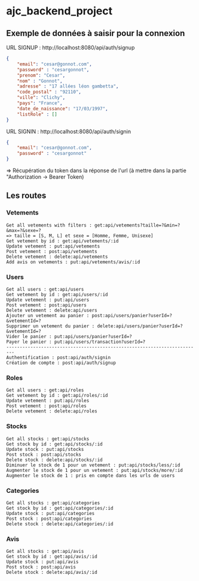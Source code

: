 # ajc_backend_project

## Exemple de données à saisir pour la connexion
URL SIGNUP : http://localhost:8080/api/auth/signup
```json
{
    "email": "cesar@gonnot.com",
    "password" : "cesargonnot",
    "prenom": "Cesar",
    "nom" : "Gonnot",
    "adresse" : "17 allées léon gambetta",
    "code_postal" : "92110",
    "ville": "Clichy",
    "pays": "France",
    "date_de_naissance": "17/03/1997",
    "listRole" : []
}
```

URL SIGNIN : http://localhost:8080/api/auth/signin
```json
{
    "email": "cesar@gonnot.com",
    "password" : "cesargonnot"
}
```
=> Récupération du token dans la réponse de l'url (à mettre dans la partie "Authorization -> Bearer Token)


## Les routes
### Vetements
````
Get all vetements with filters : get:api/vetements?taille=?&min=?&max=?&sexe=?
=> taille = [S, M, L] et sexe = [Homme, Femme, Unisexe]
Get vetement by id : get:api/vetements/:id
Update vetement : put:api/vetements
Post vetement : post:api/vetements
Delete vetement : delete:api/vetements
Add avis on vetements : put:api/vetements/avis/:id
````

### Users
````
Get all users : get:api/users
Get vetement by id : get:api/users/:id
Update vetement : put:api/users
Post vetement : post:api/users
Delete vetement : delete:api/users
Ajouter un vetement au panier : post:api/users/panier?userId=?&vetementId=?
Supprimer un vetement du panier : delete:api/users/panier?userId=?&vetementId=?
Vider le panier : put:api/users/panier?userId=?
Payer le panier : put:api/users/transaction?userId=?
-------------------------------------------------------------------------
Authentification : post:api/auth/signin
Création de compte : post:api/auth/signup
````

### Roles
````
Get all users : get:api/roles
Get vetement by id : get:api/roles/:id
Update vetement : put:api/roles
Post vetement : post:api/roles
Delete vetement : delete:api/roles
````

### Stocks
````
Get all stocks : get:api/stocks
Get stock by id : get:api/stocks/:id
Update stock : put:api/stocks
Post stock : post:api/stocks
Delete stock : delete:api/stocks/:id
Diminuer le stock de 1 pour un vetement : put:api/stocks/less/:id
Augmenter le stock de 1 pour un vetement : put:api/stocks/more/:id
Augmenter le stock de 1 : pris en compte dans les urls de users
````

### Categories
````
Get all stocks : get:api/categories
Get stock by id : get:api/categories/:id
Update stock : put:api/categories
Post stock : post:api/categories
Delete stock : delete:api/categories/:id
````

### Avis
````
Get all stocks : get:api/avis
Get stock by id : get:api/avis/:id
Update stock : put:api/avis
Post stock : post:api/avis
Delete stock : delete:api/avis/:id
````